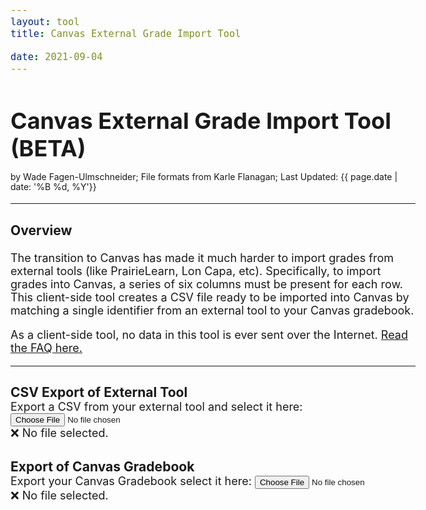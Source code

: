 ```yaml
---
layout: tool
title: Canvas External Grade Import Tool

date: 2021-09-04
---
```

<script src="papaparse-5.3.1.min.js"></script>

<script>
var fr_canvas;
var fr_external;
var csv_canvas = null;
var csv_external = null; 

// https://stackoverflow.com/questions/19327749/javascript-blob-filename-without-link/19328891#19328891
var saveData = (function () {
  var a = document.createElement("a");
  document.body.appendChild(a);
  a.style = "display: none";
  return function (data, fileName) {
      
    var blob = new Blob([data], {type: "octet/stream"}),
        url = window.URL.createObjectURL(blob);
    a.href = url;
    a.download = fileName;
    a.click();
    window.URL.revokeObjectURL(url);
  };
}());

let dUIN = {};
let dNetID = {};
let dEMail = {};
let result = [];
let column_order = [];

downloadCSV = function() {
  onCSVReadComplete();

  // Find exported fields:
  for (let i = 0; i < csv_external.meta.fields.length; i++) {
    let header = csv_external.meta.fields[i];

    let el = document.getElementById(`col${i}`);
    if (!el || !el.checked) { continue; }

    // Scaling
    let scale = false;
    let scale_orig = NaN, scale_new = NaN;

    el = document.getElementById(`col${i}-canvas`);
    if (el && el.value.length > 0) {
      scale_new = +el.value;

      let el2 = document.getElementById(`col${i}-max`);
      if (el2 && el2.value.length > 0) {
        scale_orig = +el2.value;
      }
    }

    if (!isNaN(scale_orig) && !isNaN(scale_new)) {
      scale = true;
    }


    // Add `header` to the export:
    id_col = external_id_option.field;
    id_match = external_id_option.data;

    for (let row of csv_external.data) {
      let val = row[header];

      // Scaling:
      if (scale) {
        val = +val;
        if (isNaN(val)) {
          val = row[header];
        } else {
          val = val * scale_new / scale_orig;
        }
      }

      // Add Data:
      id = row[id_col];
      if (!dUIN[id]) {
        continue;
      }

      if (id_match == "UIN") {
        dUIN[id][header] = val;
      } else if (id_match == "NetID") {
        dNetID[id][header] = val;
      } else if (id_match == "email") {
        dEMail[id][header] = val;
      }
    }

    column_order.push(header);
  }

  let csvForCanvas = Papa.unparse(result, {columns: column_order});

  // Download
  saveData(csvForCanvas, "upload-for-canvas.csv");


};

onCSVReadComplete = function() {
  dUIN = {};
  dNetID = {};
  dEMail = {};
  result = [];
  column_order = [];

  if (csv_canvas == null || csv_external == null) {
    document.getElementById("assessment-area").style.display = "none";
    return;
  }


  // Populate from Canvas:
  for (let header of required_canvas_fields) {
    column_order.push(header);
  }

  let canvas_headers = csv_canvas.meta.fields;
  for (let row of csv_canvas.data) {
    if (row.ID == "") { continue; }
    let d = {};
    for (let i = 0; i < required_canvas_fields.length; i++) {
      d[ canvas_headers[i] ] = row[ canvas_headers[i] ];
    }
    result.push(d);
    dUIN[ d["Integration ID"] ] = d;
    dNetID[ d["SIS Login ID"] ] = d;
    dEMail[ d["SIS Login ID"] + "@illinois.edu" ] = d;
    d["__matched_canvas_record"] = false;
  }

  // Check external file:
  let id_col = external_id_option.field;
  let warnings = [];
  for (let row of csv_external.data) {
    let id = row[id_col];
    if (!dUIN[id]) {
      let extraStudentIDs = [];
      for (let key in external_id_options) {
        if (external_id_options[key] == external_id_option) { continue; }
        extraStudentIDs.push( "<b>" + row[external_id_options[key].field] + "</b>" );
      }

      let extraStudentIDs_str = "";
      if (extraStudentIDs.length > 0) {
        extraStudentIDs_str = ` (${extraStudentIDs.join(", ")})`;
      }

      warnings.push(`Unable to find Canvas data for <b>${id}</b>${extraStudentIDs_str} so their scores will not appear in the output. <i>(Is this person enrolled in Canvas?)</i>`);
    } else {
      dUIN[id]["__matched_canvas_record"] = true;
    }
  }

  if (warnings.length > 0) {
    warnings.unshift(`<i class="waf-canvas-warning"><b>${warnings.length}</b> unique IDs appeared in the external assessment data but not in Canvas data</i>:`);
    warnings.push("");
  }
  

  // Check canvas:
  let warnings2 = [];
  for (let d of result) {
    if (!d["__matched_canvas_record"]) {
      warnings2.push(`Unable to find external assessment data for <b>${d["Student"]}</b> (<b>${d["SIS Login ID"]}</b>, <b>${d["Integration ID"]}</b>) so their scores will be blank in the output. <i>(Is this person enrolled in the external tool?)</i>`);
    } else {
      delete d["__matched_canvas_record"];
    }
  }

  if (warnings2.length > 0) {
    warnings2.unshift(`<i class="waf-canvas-warning"><b>${warnings2.length}</b> unique IDs appeared in the Canvas data but not in external assessment data</i>:`);
  }

  warnings = warnings.concat(warnings2);


  if (warnings.length > 0) {
    document.getElementById("warnings").innerHTML = warnings.join("<br>");
    document.getElementById("warnings").style.display = "block";
  } else {
    document.getElementById("warnings").style.display = "none";
  }

  document.getElementById("assessment-area").style.display = "block";
}

const required_canvas_fields = ["Student", "ID", "SIS User ID", "SIS Login ID", "Integration ID", "Section"];

onload_canvas = function() {
  csv_canvas = Papa.parse(fr_canvas.result, {header: true});

  // Verify canvas file
  let canvas_headers = csv_canvas.meta.fields;

  if (canvas_headers.length < required_canvas_fields.length) {
    document.getElementById("canvasResult").innerHTML = `❌ Not a canvas gradebook export (detected columns: ${canvas_headers.length}).`;
    csv_canvas = null;
    onCSVReadComplete();
    return;
  }

  for (let i = 0; i < required_canvas_fields.length; i++) {
    if (required_canvas_fields[i] != canvas_headers[i]) {
      document.getElementById("canvasResult").innerHTML = `❌ Not a canvas gradebook export (missing column \`${required_canvas_fields[i]}\`).`;
      csv_canvas = null;
      onCSVReadComplete();
      return;
    }
  }

  document.getElementById("canvasResult").innerHTML = `✔️ Found ${csv_canvas.data.length - 1} students.`;

  onCSVReadComplete();
}

var external_id_options = {};
var external_column_options = {};
var external_id_option = null;

onload_external = function() {
  csv_external = Papa.parse(fr_external.result, {header: true});
  let headers = csv_external.meta.fields;

  // Lon Capa Detection:
  if (csv_external.data.length >= 4 && headers.length > 0 && csv_external.data[3][headers[0]] == "username") {
    // Chop the top three lines off the file:
    let s = fr_external.result;
    for (let i = 0; i < 3; i++) {
      s = s.substring(s.indexOf("\n") + 1);
    }
    s = "username" + s;

    // Re-parse it:
    csv_external = Papa.parse(s, {header: true});
    headers = csv_external.meta.fields;
    csv_external.data.shift();
  }

  external_id_options = {};
  external_grade_columns = {};
  for (let header of headers) {
    if (header == "UIN") {
      if (csv_external.data[0][header].length == 9) {
        external_id_options["UIN"] = { "field": header, "data": "UIN" }
      }
    } else if (header == "UID" || header == "username" || header == "Username") {
      if (csv_external.data[0][header].indexOf("@illinois.edu") != -1) {
        external_id_options["email"] = { "field": header, "data": "email" }
      } else if (csv_external.data[0][header].indexOf("@") == -1) {
        external_id_options["NetID"] = { "field": header, "data": "NetID" }
      }
    } else if (header == "Name") {
      external_id_options["name"] = { "field": header, "data": "name" }
    } else if (header != "") {
      external_grade_columns[header] = { "field": header, "max": 0 }
    }
  }

  if (external_id_options["UIN"]) {
    external_id_option = external_id_options["UIN"];
  } else if (external_id_options["email"]) {
    external_id_option = external_id_options["email"];
  } else if (external_id_options["NetID"]) {
    external_id_option = external_id_options["NetID"];
  } else {

    // Check if canvas file:
    let isCanvasFile = false;
    if (headers.length >= required_canvas_fields.length) {
      for (let i = 0; i < required_canvas_fields.length; i++) {
        if (required_canvas_fields[i] != headers[i]) {
          break;
        }
      }
      isCanvasFile = true;
    }

    if (isCanvasFile) {
      document.getElementById("externalResult").innerHTML = `⚠️ This file is a Canvas gradebook export and not an external tool CSV export.  Use this file in the <b>Export of Canvas Gradebook</b>.`;
    } else if (headers.length < 2) {
      document.getElementById("externalResult").innerHTML = `❌ No identification field found and very few columns found -- is this a CSV file?`;
    } else {
      document.getElementById("externalResult").innerHTML = `❌ No identification field found. See <a href="faq.html#my-external-csv-does-not-work">FAQ: My external CSV does not work.</a> for information on how get me the format so I can add a new CSV format added to this tool.`;
    }


    csv_external = null;
    onCSVReadComplete();
    return;
  }

  if (external_grade_columns.length == 0) {
    document.getElementById("externalResult").innerHTML = `❌ No assessments fields found.`;
    csv_external = null;
    onCSVReadComplete();
    return;
  }

  let html = `<table class="table table-striped waf-canvas-table"><thead><tr><th>Export?</th><th>Assessment</th><th>Scale Value?</th></tr></thead><tbody>`;

  for (let i = 0; i < headers.length; i++) {
    let header = headers[i];
    if (external_grade_columns[header]) {
      let gc = external_grade_columns[header];

      // Calculate max value
      for (let d of csv_external.data) {
        let val = +d[header];
        if (!isNaN(val) && val > gc.max) { gc.max = val; }
      }

      html += `<tr>`;
      html += `<td><input type="checkbox" data-column-index="${i}" id="col${i}"></td>`;
      html += `<td><label for="col${i}">${gc.field}</label></td>`
      html += `<td>
      Scale from #/<input type="text" style="max-width: 50px;" value="${gc.max}" id="col${i}-max"> to #/<input type="text" style="max-width: 50px;" id="col${i}-canvas" onchange="javascript:ensureCheck(${i})"> for Canvas.
      <div class="small"><i>The maximum value found in the column data was ${gc.max}.</i></div>
      </td>`
      html += `</tr>`;
    }
  }

  html += `</tbody></table>`;


  document.getElementById("assignments").innerHTML = html;

  document.getElementById("externalResult").innerHTML = `✔️ Found ${csv_external.data.length - 1} students and using \`${external_id_option.field}\` column for identification.`;
  onCSVReadComplete();

}

ensureCheck = function(i) {
  document.getElementById(`col${i}`).checked = true;
};

canvas = function() {
};

canvasCSV_change = function() {
  let canvasCSV = document.getElementById("canvasCSV");
  if (!canvasCSV || !canvasCSV.files || !canvasCSV.files[0]) {
    document.getElementById("canvasResult").innerHTML = `❌ No file selected.`;
    csv_canvas = null;
    onCSVReadComplete();
    return;
  }

  fr_canvas = new FileReader();
  fr_canvas.onload = onload_canvas;
  fr_canvas.readAsText(canvasCSV.files[0]);
}

externalCSV_change = function() {
  let externalCSV = document.getElementById("externalCSV");
  if (!externalCSV || !externalCSV.files || !externalCSV.files[0]) {
    document.getElementById("canvasResult").innerHTML = `❌ No file selected.`;
    csv_external = null;
    onCSVReadComplete();
    return;
  }

  fr_external = new FileReader();
  fr_external.onload = onload_external;
  fr_external.readAsText(externalCSV.files[0]);
}


</script>


# Canvas External Grade Import Tool (BETA)
<div style="font-size: 14px; margin-top: -8px; line-height: 16px;">
  by Wade Fagen-Ulmschneider; File formats from Karle Flanagan; Last Updated: {{ page.date | date: '%B %d, %Y'}}
</div>

<hr>

### Overview

The transition to Canvas has made it much harder to import grades from external tools (like PrairieLearn, Lon Capa, etc).  Specifically, to import grades into Canvas, a series of six columns must be present for each row.  This client-side tool creates a CSV file ready to be imported into Canvas by matching a single identifier from an external tool to your Canvas gradebook.

As a client-side tool, no data in this tool is ever sent over the Internet.  [Read the FAQ here.](faq.html)



<hr>

<style>
.waf-csv-select label, .waf-csv-select h3 {
  margin-bottom: 0px;
}

.waf-csv-select .form-control {
  line-height: 120%;
}

.waf-canvas-table {
  background-color: white;
  border: solid 1px black;
}

.waf-canvas-table thead, .waf-canvas-table th {
  border-top: solid 1px black !important;
}

body {
  font-size: 18px;
}

.waf-canvas-warning {
  background-color: lightyellow;
}

</style>

<div class="row waf-csv-select">
  <div class="mb-3 col-6">
    <h3><label for="externalCSV" class="form-label">CSV Export of External Tool</label></h3>
    Export a CSV from your external tool and select it here:
    <input class="form-control" onchange="javascript:externalCSV_change()" type="file" id="externalCSV">
    <div class="small ml-1" id="externalResult">❌ No file selected.</div>
  </div>
  <div class="mb-3 col-6">
    <h3><label for="canvasCSV" class="form-label">Export of Canvas Gradebook</label></h3>
    Export your Canvas Gradebook select it here:
    <input class="form-control" onchange="javascript:canvasCSV_change()" type="file" id="canvasCSV">
    <div class="small ml-1" id="canvasResult">❌ No file selected.</div>
  </div>
</div>


<div id="assessment-area" style="display: none;">
<div id="warnings" class="small mt-1" style="padding: 3px; max-height: 200px; overflow: hidden; overflow: auto; border: dashed 1px black; background-color: white;"></div>

<hr>

<h3>Assessment Selection and Scaling</h3>

<div id="assignments"></div>


<h3>Download CSV for Canvas</h3>

<button type="submit" class="btn btn-primary" onclick="javascript:downloadCSV()">Download Canvas-formatted CSV</button>

<div class="margin-bottom: 30px">&nbsp;</div>


</div>
